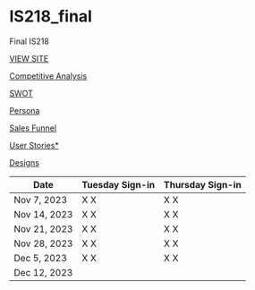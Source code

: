 # IS218_final
Final IS218

[VIEW SITE](https://is-218-final-tsz1-alejjuuus-projects.vercel.app/?gtm_debug=1703005740918)

[Competitive Analysis](markups/competitive_analysis.md)

[SWOT](markups/swot.md)

[Persona](markups/persona.md)

[Sales Funnel](markups/sales_funnel.md)

[User Stories*](markups/user_stories.md)

[Designs](markups/designs.md)


| Date       | Tuesday Sign-in | Thursday Sign-in |
|------------|-----------------|------------------|
| Nov 7, 2023|  X   X          |  X     X         |
| Nov 14, 2023| X   X          |  X     X         |
| Nov 21, 2023| X   X          |  X     X         |
| Nov 28, 2023| X   X          |  X     X         |
| Dec 5, 2023 | X   X          |  X     X         |
| Dec 12, 2023|                |                  | 
